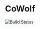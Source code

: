 CoWolf
======
[![Build Status](https://lismore.informatik.uni-stuttgart.de/buildStatus/icon?job=CoWolf)](https://lismore.informatik.uni-stuttgart.de/job/CoWolf/)
